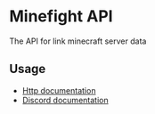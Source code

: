 # Minefight API

The API for link minecraft server data

## Usage

- [Http documentation](./docs/http.md)
- [Discord documentation](./docs/discord.md)
